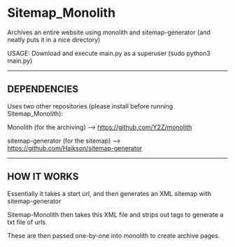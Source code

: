 # Sitemap_Monolith
Archives an entire website using monolith and sitemap-generator (and neatly puts it in a nice directory)

USAGE: Download and execute main.py as a superuser (sudo python3 main.py)

---------------------------------------------------------------------------------------------------
DEPENDENCIES
---------------------------------------------------------------------------------------------------
Uses two other repositories (please install before running Sitemap_Monolith):

Monolith (for the archiving) --> https://github.com/Y2Z/monolith

sitemap-generator (for the sitemap) --> https://github.com/Haikson/sitemap-generator

---------------------------------------------------------------------------------------------------
HOW IT WORKS
---------------------------------------------------------------------------------------------------
Essentially it takes a start url, and then generates an XML sitemap with sitemap-generator

Sitemap-Monolith then takes this XML file and strips out tags to generate a txt file of urls. 

These are then passed one-by-one into monolith to create archive pages.
